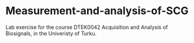 # Measurement-and-analysis-of-SCG
Lab exercise for the course DTEK0042 Acquisition and Analysis of Biosignals, in the Univeristy of Turku. 

